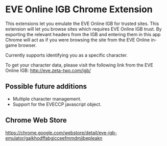 EVE Online IGB Chrome Extension
============

This extensions let you emulate the EVE Online IGB for trusted sites.
This extension will let you browse sites which requires EVE Online IGB trust. By exporting the relevant headers from the IGB and entering them in this app Chrome will act as if you were browsing the site from the EVE Online in-game browser.

Currently supports identifying you as a specific character.

To get your character data, please visit the following link from the EVE Online IGB: http://eve.zeta-two.com/igb/

Possible future additions
-------------------------
* Multiple character management.
* Support for the EVECCP javascript object.

Chrome Web Store
----------------
https://chrome.google.com/webstore/detail/eve-igb-emulator/gaikhodffabgjcceefmmdmjjbepleakn